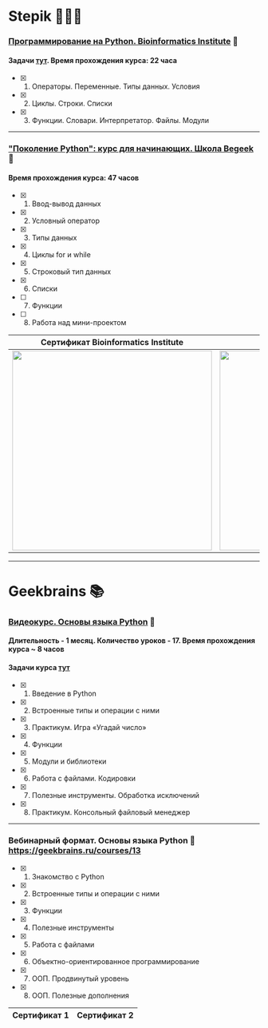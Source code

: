 # Stepik 👩🏽‍💻


### [Программирование на Python. Bioinformatics Institute](https://stepik.org/course/67/info) 📕
#### Задачи [тут](https://github.com/Christinayar/Python_Basics/tree/master/Stepik%20Python.%20Bioinformatics). Время прохождения курса: 22 часа
- [x] 1. Операторы. Переменные. Типы данных. Условия
- [x] 2. Циклы. Строки. Списки
- [x] 3. Функции. Словари. Интерпретатор. Файлы. Модули

***
### ["Поколение Python": курс для начинающих. Школа Begeek](https://stepik.org/course/58852/info) 📗
#### Время прохождения курса: 47 часов
- [x] 1. Ввод-вывод данных
- [x] 2. Условный оператор
- [x] 3. Типы данных
- [x] 4. Циклы for и while
- [x] 5. Строковый тип данных
- [x] 6. Списки
- [ ] 7. Функции
- [ ] 8. Работа над мини-проектом

Сертификат Bioinformatics Institute | Сертификат Школа Begeek
------------ | -------------
<img src="https://github.com/Christinayar/Python_Basics/blob/master/%D0%A1%D0%B5%D1%80%D1%82%D0%B8%D1%84%D0%B8%D0%BA%D0%B0%D1%82%D1%8B/stepik-certificate-bioinformatics.jpg" width="400"> | <img src="https://github.com/Christinayar/Python_Basics/blob/master/stepik-certificate.jpg?raw=true" width="400">

***
# Geekbrains 📚

### [Видеокурс. Основы языка Python](https://geekbrains.ru/courses/950) 📙 
#### Длительность - 1 месяц. Количество уроков - 17. Время прохождения курса ~ 8 часов
#### Задачи курса [тут](https://github.com/Christinayar/Python_Basics/tree/master/GU%20%D0%92%D0%B8%D0%B4%D0%B5%D0%BE%D0%BA%D1%83%D1%80%D1%81.%20Python)
- [x] 1. Введение в Python
- [x] 2. Встроенные типы и операции с ними
- [x] 3. Практикум. Игра «Угадай число»
- [x] 4. Функции
- [x] 5. Модули и библиотеки
- [x] 6. Работа с файлами. Кодировки
- [x] 7. Полезные инструменты. Обработка исключений
- [x] 8. Практикум. Консольный файловый менеджер

***
### Вебинарный формат. Основы языка Python 📘 https://geekbrains.ru/courses/13 
- [x] 1. Знакомство с Python
- [x] 2. Встроенные типы и операции с ними
- [x] 3. Функции
- [x] 4. Полезные инструменты
- [x] 5. Работа с файлами
- [x] 6. Объектно-ориентированное программирование
- [x] 7. ООП. Продвинутый уровень
- [x] 8. ООП. Полезные дополнения

Сертификат 1  | Сертификат 2 
------------ | -------------
